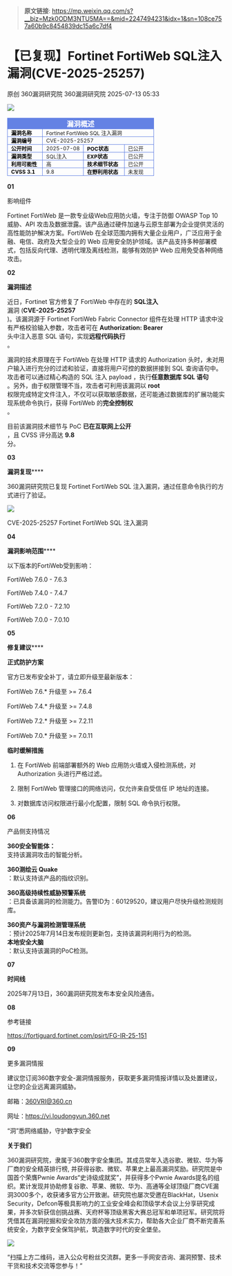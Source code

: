 > **原文链接**: https://mp.weixin.qq.com/s?__biz=Mzk0ODM3NTU5MA==&mid=2247494231&idx=1&sn=108ce757a60b9c8454839dc15a6c7df4

#  【已复现】Fortinet FortiWeb SQL注入漏洞(CVE-2025-25257)  
原创 360漏洞研究院  360漏洞研究院   2025-07-13 05:33  
  
![](https://mmbiz.qpic.cn/mmbiz_gif/5nNKGRl7pFgbJxnOxcKdRicA5Vlgv8VdjNEa8tGFyzVgC6Q6dlYR7JSnqNf6hodTZqXAibl0ZqFHlNgZKH8hT2jQ/640?wx_fmt=gif&from=appmsg "")  
  
  
<table><tbody><tr style="box-sizing: border-box;"><td colspan="4" data-colwidth="100.0000%" width="100.0000%" style="border-width: 1px;border-color: rgb(100, 130, 228);border-style: solid;background-color: rgb(100, 130, 228);box-sizing: border-box;padding: 0px;"><section style="text-align: center;color: rgb(255, 255, 255);box-sizing: border-box;"><p style="margin: 0px;padding: 0px;box-sizing: border-box;"><strong style="box-sizing: border-box;"><span leaf="">漏洞概述</span></strong></p></section></td></tr><tr style="box-sizing: border-box;"><td data-colwidth="24.0000%" width="24.0000%" style="border-width: 1px;border-color: rgb(100, 130, 228);border-style: solid;box-sizing: border-box;padding: 0px;"><section style="font-size: 12px;color: rgb(0, 0, 0);padding: 0px 8px;box-sizing: border-box;"><p style="white-space: normal;margin: 0px;padding: 0px;box-sizing: border-box;"><strong style="box-sizing: border-box;"><span leaf="">漏洞名称</span></strong></p></section></td><td colspan="3" data-colwidth="76.0000%" width="76.0000%" style="border-width: 1px;border-color: rgb(100, 130, 228);border-style: solid;box-sizing: border-box;padding: 0px;"><section style="font-size: 12px;padding: 0px 8px;box-sizing: border-box;"><p style="white-space: normal;margin: 0px;padding: 0px;box-sizing: border-box;"><span leaf="">Fortinet FortiWeb SQL 注入漏洞</span></p></section></td></tr><tr style="box-sizing: border-box;"><td data-colwidth="24.0000%" width="24.0000%" style="border-width: 1px;border-color: rgb(100, 130, 228);border-style: solid;box-sizing: border-box;padding: 0px;"><section style="font-size: 12px;color: rgb(0, 0, 0);padding: 0px 8px;box-sizing: border-box;"><p style="white-space: normal;margin: 0px;padding: 0px;box-sizing: border-box;"><strong style="box-sizing: border-box;"><span leaf="">漏洞编号</span></strong></p></section></td><td colspan="3" data-colwidth="76.0000%" width="76.0000%" style="border-width: 1px;border-color: rgb(100, 130, 228);border-style: solid;box-sizing: border-box;padding: 0px;"><section style="font-size: 12px;padding: 0px 8px;box-sizing: border-box;"><p style="white-space: normal;margin: 0px;padding: 0px;box-sizing: border-box;"><span leaf="">CVE-2025-25257</span></p></section></td></tr><tr style="box-sizing: border-box;"><td data-colwidth="24.0000%" width="24.0000%" style="border-width: 1px;border-color: rgb(100, 130, 228);border-style: solid;box-sizing: border-box;padding: 0px;"><section style="font-size: 12px;color: rgb(0, 0, 0);padding: 0px 8px;box-sizing: border-box;"><p style="white-space: normal;margin: 0px;padding: 0px;box-sizing: border-box;"><strong style="box-sizing: border-box;"><span leaf="">公开时间</span></strong></p></section></td><td data-colwidth="28.0000%" width="28.0000%" style="border-width: 1px;border-color: rgb(100, 130, 228);border-style: solid;box-sizing: border-box;padding: 0px;"><section style="font-size: 12px;padding: 0px 8px;box-sizing: border-box;"><p style="white-space: normal;margin: 0px;padding: 0px;box-sizing: border-box;"><span leaf="">2025-07-08</span></p></section></td><td data-colwidth="28.0000%" width="28.0000%" style="border-width: 1px;border-color: rgb(100, 130, 228);border-style: solid;box-sizing: border-box;padding: 0px;"><section style="font-size: 12px;padding: 0px 8px;box-sizing: border-box;"><p style="white-space: normal;margin: 0px;padding: 0px;box-sizing: border-box;"><strong style="box-sizing: border-box;"><span style="color: rgb(0, 0, 0);box-sizing: border-box;"><span leaf="">POC状态</span></span></strong></p></section></td><td data-colwidth="20.0000%" width="20.0000%" style="border-width: 1px;border-color: rgb(100, 130, 228);border-style: solid;box-sizing: border-box;padding: 0px;"><section style="font-size: 12px;padding: 0px 8px;box-sizing: border-box;"><p style="white-space: normal;margin: 0px;padding: 0px;box-sizing: border-box;"><span leaf="">已公开</span></p></section></td></tr><tr style="box-sizing: border-box;"><td data-colwidth="24.0000%" width="24.0000%" style="border-width: 1px;border-color: rgb(100, 130, 228);border-style: solid;box-sizing: border-box;padding: 0px;"><section style="font-size: 12px;color: rgb(0, 0, 0);padding: 0px 8px;box-sizing: border-box;"><p style="white-space: normal;margin: 0px;padding: 0px;box-sizing: border-box;"><strong style="box-sizing: border-box;"><span leaf="">漏洞类型</span></strong></p></section></td><td data-colwidth="28.0000%" width="28.0000%" style="border-width: 1px;border-color: rgb(100, 130, 228);border-style: solid;box-sizing: border-box;padding: 0px;"><section style="font-size: 12px;padding: 0px 8px;box-sizing: border-box;"><p style="white-space: normal;margin: 0px;padding: 0px;box-sizing: border-box;"><span leaf="">SQL注入</span></p></section></td><td data-colwidth="28.0000%" width="28.0000%" style="border-width: 1px;border-color: rgb(100, 130, 228);border-style: solid;box-sizing: border-box;padding: 0px;"><section style="font-size: 12px;color: rgb(0, 0, 0);padding: 0px 8px;box-sizing: border-box;"><p style="white-space: normal;margin: 0px;padding: 0px;box-sizing: border-box;"><strong style="box-sizing: border-box;"><span leaf="">EXP状态</span></strong></p></section></td><td data-colwidth="20.0000%" width="20.0000%" style="border-width: 1px;border-color: rgb(100, 130, 228);border-style: solid;box-sizing: border-box;padding: 0px;"><section style="font-size: 12px;padding: 0px 8px;box-sizing: border-box;"><p style="white-space: normal;margin: 0px;padding: 0px;box-sizing: border-box;"><span leaf="">已公开</span></p></section></td></tr><tr style="box-sizing: border-box;"><td data-colwidth="24.0000%" width="24.0000%" style="border-width: 1px;border-color: rgb(100, 130, 228);border-style: solid;box-sizing: border-box;padding: 0px;"><section style="font-size: 12px;padding: 0px 8px;box-sizing: border-box;"><p style="white-space: normal;margin: 0px;padding: 0px;box-sizing: border-box;"><strong style="box-sizing: border-box;"><span style="color: rgb(0, 0, 0);box-sizing: border-box;"><span leaf="">利用可能性</span></span></strong></p></section></td><td data-colwidth="28.0000%" width="28.0000%" style="border-width: 1px;border-color: rgb(100, 130, 228);border-style: solid;box-sizing: border-box;padding: 0px;"><section style="font-size: 12px;padding: 0px 8px;box-sizing: border-box;"><p style="white-space: normal;margin: 0px;padding: 0px;box-sizing: border-box;"><span leaf="">高</span></p></section></td><td data-colwidth="28.0000%" width="28.0000%" style="border-width: 1px;border-color: rgb(100, 130, 228);border-style: solid;box-sizing: border-box;padding: 0px;"><section style="font-size: 12px;padding: 0px 8px;color: rgb(0, 0, 0);box-sizing: border-box;"><p style="white-space: normal;margin: 0px;padding: 0px;box-sizing: border-box;"><strong style="box-sizing: border-box;"><span leaf="">技术细节状态</span></strong></p></section></td><td data-colwidth="20.0000%" width="20.0000%" style="border-width: 1px;border-color: rgb(100, 130, 228);border-style: solid;box-sizing: border-box;padding: 0px;"><section style="font-size: 12px;padding: 0px 8px;box-sizing: border-box;"><p style="white-space: normal;margin: 0px;padding: 0px;box-sizing: border-box;"><span leaf="">已公开</span></p></section></td></tr><tr style="box-sizing: border-box;"><td data-colwidth="24.0000%" width="24.0000%" style="border-width: 1px;border-color: rgb(100, 130, 228);border-style: solid;box-sizing: border-box;padding: 0px;"><section style="font-size: 12px;color: rgb(0, 0, 0);padding: 0px 8px;box-sizing: border-box;"><p style="white-space: normal;margin: 0px;padding: 0px;box-sizing: border-box;"><strong style="box-sizing: border-box;"><span leaf="">CVSS 3.1</span></strong></p></section></td><td data-colwidth="28.0000%" width="28.0000%" style="border-width: 1px;border-color: rgb(100, 130, 228);border-style: solid;box-sizing: border-box;padding: 0px;"><section style="font-size: 12px;padding: 0px 8px;box-sizing: border-box;"><p style="white-space: normal;margin: 0px;padding: 0px;box-sizing: border-box;"><span leaf="">9.8</span></p></section></td><td data-colwidth="28.0000%" width="28.0000%" style="border-width: 1px;border-color: rgb(100, 130, 228);border-style: solid;box-sizing: border-box;padding: 0px;"><section style="font-size: 12px;color: rgb(0, 0, 0);padding: 0px 8px;box-sizing: border-box;"><p style="white-space: normal;margin: 0px;padding: 0px;box-sizing: border-box;"><strong style="box-sizing: border-box;"><span leaf="">在野利用状态</span></strong></p></section></td><td data-colwidth="20.0000%" width="20.0000%" style="border-width: 1px;border-color: rgb(100, 130, 228);border-style: solid;box-sizing: border-box;padding: 0px;"><section style="font-size: 12px;padding: 0px 8px;box-sizing: border-box;"><p style="white-space: normal;margin: 0px;padding: 0px;box-sizing: border-box;"><span leaf="">未发现</span></p></section></td></tr></tbody></table>  
  
  
**01**  
  
影响组件  
  
  
  
Fortinet FortiWeb 是一款专业级Web应用防火墙，专注于防御 OWASP Top 10 威胁、API 攻击及数据泄露。该产品通过硬件加速与云原生部署为企业提供灵活的高性能防护解决方案。FortiWeb 在全球范围内拥有大量企业用户，广泛应用于金融、电信、政府及大型企业的 Web 应用安全防护领域。该产品支持多种部署模式，包括反向代理、透明代理及离线检测，能够有效防护 Web 应用免受各种网络攻击。  
  
  
**02**  
  
**漏洞描述**  
  
  
  
近日，Fortinet 官方修复了 FortiWeb 中存在的 **SQL注入**  
漏洞 (**CVE-2025-25257**  
)。该漏洞源于 Fortinet FortiWeb Fabric Connector 组件在处理 HTTP 请求中没有严格校验输入参数，攻击者可在 **Authorization: Bearer**  
头中注入恶意 SQL 语句，实现**远程代码执行**  
。  
  
  
漏洞的技术原理在于 FortiWeb 在处理 HTTP 请求的 Authorization 头时，未对用户输入进行充分的过滤和验证，直接将用户可控的数据拼接到 SQL 查询语句中。攻击者可以通过精心构造的 SQL 注入 payload ，执行**任意数据库 SQL 语句**  
。另外，由于权限管理不当，攻击者可利用该漏洞以 **root**  
权限完成特定文件注入，不仅可以获取敏感数据，还可能通过数据库的扩展功能实现系统命令执行，获得 FortiWeb 的**完全控制权**  
。  
  
  
目前该漏洞技术细节与 PoC **已在互联网上公开**  
，且 CVSS 评分高达 **9.8**  
分。  
  
  
**03**  
  
**漏洞复现******  
  
  
  
360漏洞研究院已复现 Fortinet FortiWeb SQL 注入漏洞，通过任意命令执行的方式进行了验证。  
  
![](https://mmbiz.qpic.cn/mmbiz_png/5nNKGRl7pFgsMZzZbrRS5GwBfrAB3pcmSuWW98G3kKohoMcqYWLbPcARWdMWZsQ1bkTsJNfsRxdqOz7p51zvWg/640?wx_fmt=png&from=appmsg "")  
  
CVE-2025-25257 Fortinet FortiWeb SQL 注入漏洞  
  
  
**04**  
  
**漏洞影响范围******  
  
  
  
以下版本的FortiWeb受到影响：  
  
FortiWeb 7.6.0 - 7.6.3  
  
FortiWeb 7.4.0 - 7.4.7    
  
FortiWeb 7.2.0 - 7.2.10  
  
FortiWeb 7.0.0 - 7.0.10  
  
  
**05**  
  
**修复建议******  
  
  
  
**正式防护方案**  
  
官方已发布安全补丁，请立即升级至最新版本：  
  
FortiWeb 7.6.* 升级至 >= 7.6.4  
  
FortiWeb 7.4.* 升级至 >= 7.4.8  
  
FortiWeb 7.2.* 升级至 >= 7.2.11  
  
FortiWeb 7.0.* 升级至 >= 7.0.11  
  
  
**临时缓解措施**  
  
1. 在 FortiWeb 前端部署额外的 Web 应用防火墙或入侵检测系统，对 Authorization 头进行严格过滤。  
  
2. 限制 FortiWeb 管理接口的网络访问，仅允许来自受信任 IP 地址的连接。  
  
3. 对数据库访问权限进行最小化配置，限制 SQL 命令执行权限。  
  
  
**06**  
  
产品侧支持情况  
  
  
  
**360安全智能体：**  
支持该漏洞攻击的智能分析。  
  
**360测绘云 Quake**  
：默认支持该产品的指纹识别。  
  
**360高级持续性威胁预警系统**  
：已具备该漏洞的检测能力。告警ID为：60129520，建议用户尽快升级检测规则库。  
  
**360资产与漏洞检测管理系统**  
：预计2025年7月14日发布规则更新包，支持该漏洞利用行为的检测。  
**本地安全大脑**  
：默认支持该漏洞的PoC检测。  
  
  
**07**  
  
**时间线**  
  
  
  
2025年7月13日，360漏洞研究院发布本安全风险通告。  
  
  
**08**  
  
参考链接  
  
  
  
https://fortiguard.fortinet.com/psirt/FG-IR-25-151  
  
  
**09**  
  
更多漏洞情报  
  
  
  
建议您订阅360数字安全-漏洞情报服务，获取更多漏洞情报详情以及处置建议，让您的企业远离漏洞威胁。  
  
  
邮箱：360VRI@360.cn  
  
网址：https://vi.loudongyun.360.net  
  
  
  
“洞”悉网络威胁，守护数字安全  
  
  
**关于我们**  
  
  
360漏洞研究院，隶属于360数字安全集团。其成员常年入选谷歌、微软、华为等厂商的安全精英排行榜, 并获得谷歌、微软、苹果史上最高漏洞奖励。研究院是中国首个荣膺Pwnie Awards“史诗级成就奖”，并获得多个Pwnie Awards提名的组织。累计发现并协助修复谷歌、苹果、微软、华为、高通等全球顶级厂商CVE漏洞3000多个，收获诸多官方公开致谢。研究院也屡次受邀在BlackHat，Usenix Security，Defcon等极具影响力的工业安全峰会和顶级学术会议上分享研究成果，并多次斩获信创挑战赛、天府杯等顶级黑客大赛总冠军和单项冠军。研究院将凭借其在漏洞挖掘和安全攻防方面的强大技术实力，帮助各大企业厂商不断完善系统安全，为数字安全保驾护航，筑造数字时代的安全堡垒。  
  
  
![](https://mmbiz.qpic.cn/mmbiz_gif/5nNKGRl7pFhwcBK5PibvlicgLI2SUCkPYLFia0369hoE3SawBsUJMgjqXKP9cp2zFgn3eNl3YNEryjY0icSZg6c9sw/640?wx_fmt=gif&from=appmsg "")  
  
  
  
“扫描上方二维码，进入公众号粉丝交流群。更多一手网安咨询、漏洞预警、技术干货和技术交流等您参与！”  
  
  
  
